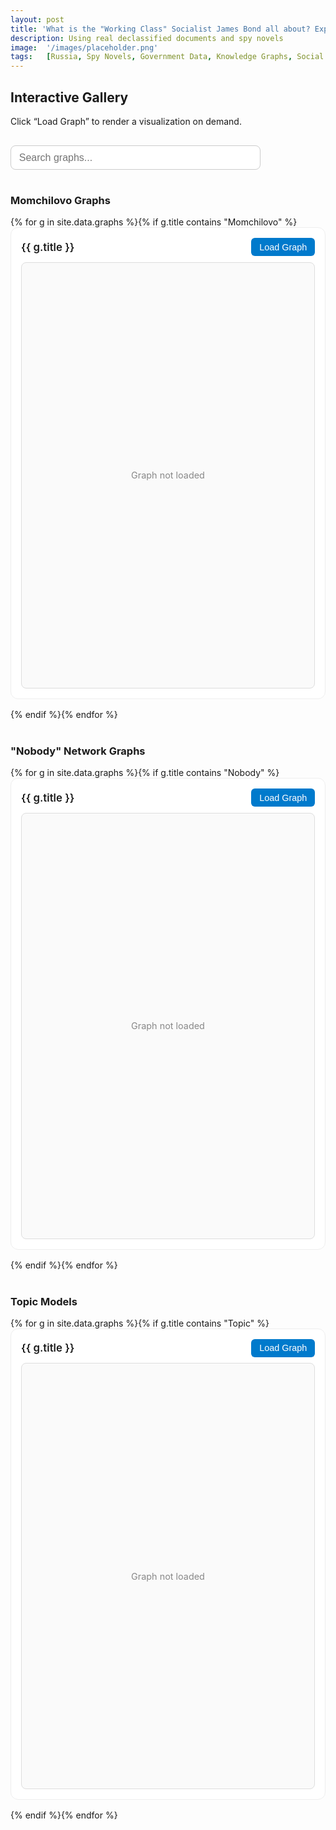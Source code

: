 ```yaml
---
layout: post
title: 'What is the "Working Class" Socialist James Bond all about? Exploring Propaganda through Knowledge Graphs and AI-assisted "Forensic Reading" in Bulgarian spy fiction'
description: Using real declassified documents and spy novels 
image:  '/images/placeholder.png'
tags:   [Russia, Spy Novels, Government Data, Knowledge Graphs, Social Networks]
---
```


<h2 id="interactive-gallery">Interactive Gallery</h2>
<p>Click “Load Graph” to render a visualization on demand.</p>

<input id="graphSearch" type="text" placeholder="Search graphs..." style="
  width: 100%; max-width: 400px; padding: .6rem .8rem; margin: 1rem 0;
  border: 1px solid #ccc; border-radius: 8px; font-size: 1rem;
">

<style>
.graph-section { margin-bottom: 2.5rem; }
.graph-block {
  border: 1px solid #eee; border-radius: 12px; padding: 1rem; margin-bottom: 1rem;
  background: #fff; transition: box-shadow .2s ease;
}
.graph-block:hover { box-shadow: 0 4px 14px rgba(0,0,0,.08); }
.graph-header { display: flex; align-items: center; justify-content: space-between; gap: 1rem; }
.graph-title { font-size: 1.05rem; font-weight: 600; margin: 0; }
.load-btn { padding: .4rem .8rem; border: 0; background: #007acc; color: #fff; border-radius: 6px; cursor: pointer; font-size: .9rem; }
.load-btn:hover { background: #005fa3; }
.graph-holder {
  margin-top: .6rem; height: 680px; border: 1px solid #ddd; border-radius: 8px;
  background: #fafafa; display: flex; align-items: center; justify-content: center;
  color: #888; font-size: .9rem;
}
</style>

<!-- Momchilovo -->
<section class="graph-section">
  <h3>Momchilovo Graphs</h3>
  {% for g in site.data.graphs %}{% if g.title contains "Momchilovo" %}
  <div class="graph-block" data-title="{{ g.title | downcase }}" data-src="{{ g.path | relative_url }}">
    <div class="graph-header">
      <div class="graph-title">{{ g.title }}</div>
      <button class="load-btn" type="button">Load Graph</button>
    </div>
    <div class="graph-holder">Graph not loaded</div>
  </div>
  {% endif %}{% endfor %}
</section>

<!-- Nobody -->
<section class="graph-section">
  <h3>"Nobody" Network Graphs</h3>
  {% for g in site.data.graphs %}{% if g.title contains "Nobody" %}
  <div class="graph-block" data-title="{{ g.title | downcase }}" data-src="{{ g.path | relative_url }}">
    <div class="graph-header">
      <div class="graph-title">{{ g.title }}</div>
      <button class="load-btn" type="button">Load Graph</button>
    </div>
    <div class="graph-holder">Graph not loaded</div>
  </div>
  {% endif %}{% endfor %}
</section>

<!-- Topic Models -->
<section class="graph-section">
  <h3>Topic Models</h3>
  {% for g in site.data.graphs %}{% if g.title contains "Topic" %}
  <div class="graph-block" data-title="{{ g.title | downcase }}" data-src="{{ g.path | relative_url }}">
    <div class="graph-header">
      <div class="graph-title">{{ g.title }}</div>
      <button class="load-btn" type="button">Load Graph</button>
    </div>
    <div class="graph-holder">Graph not loaded</div>
  </div>
  {% endif %}{% endfor %}
</section>

<script>
// search (optional)
const searchInput = document.getElementById('graphSearch');
if (searchInput) {
  searchInput.addEventListener('input', () => {
    const q = searchInput.value.trim().toLowerCase();
    document.querySelectorAll('.graph-block').forEach(b => {
      const t = b.getAttribute('data-title') || '';
      b.style.display = t.includes(q) ? '' : 'none';
    });
  });
}
// click-to-load iframes
document.addEventListener('click', (e) => {
  if (!e.target.matches('.load-btn')) return;
  const block = e.target.closest('.graph-block');
  const holder = block.querySelector('.graph-holder');
  const src = block.getAttribute('data-src');
  if (!src || holder.querySelector('iframe')) return;

  const iframe = document.createElement('iframe');
  iframe.src = src;
  iframe.loading = 'lazy';
  iframe.style.width = '100%';
  iframe.style.height = '100%';
  iframe.style.border = '0';

  holder.innerHTML = '';
  holder.appendChild(iframe);
  e.target.textContent = 'Loaded';
  e.target.disabled = true;
  e.target.style.background = '#aaa';
});
</script>
